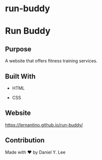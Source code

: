 # run-buddy

# Run Buddy


## Purpose

A website that offers fitness training services.


## Built With

* HTML

* CSS


## Website

https://lernantino.github.io/run-buddy/


## Contribution

Made with ❤️ by Daniel Y. Lee
